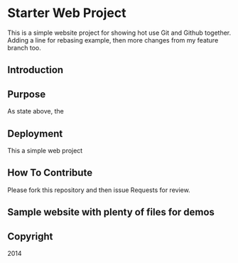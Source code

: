 # Starter Web Project

This is a simple website project for showing hot use Git and
Github together. Adding a line for rebasing example, then
more changes from my feature branch too.

## Introduction

## Purpose

As state above, the 

## Deployment

This a simple web project

## How To Contribute

Please fork this repository and then issue Requests for review.

## Sample website with plenty of files for demos

## Copyright

2014